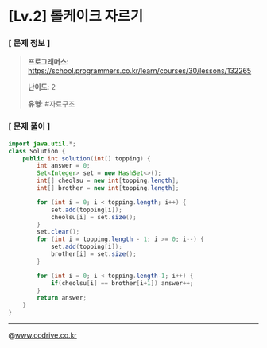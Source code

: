 # [Lv.2] 롤케이크 자르기

### [ 문제 정보 ]
> **프로그래머스**: https://school.programmers.co.kr/learn/courses/30/lessons/132265
> 
> **난이도**: 2
>
> **유형**: #자료구조


### [ 문제 풀이 ]
```Java
import java.util.*;
class Solution {
    public int solution(int[] topping) {
        int answer = 0;
        Set<Integer> set = new HashSet<>();
        int[] cheolsu = new int[topping.length];
        int[] brother = new int[topping.length];

        for (int i = 0; i < topping.length; i++) {
            set.add(topping[i]);
            cheolsu[i] = set.size();
        }
        set.clear();
        for (int i = topping.length - 1; i >= 0; i--) {
            set.add(topping[i]);
            brother[i] = set.size();
        }

        for (int i = 0; i < topping.length-1; i++) {
            if(cheolsu[i] == brother[i+1]) answer++;
        }
        return answer;
    }
}

```


---
@www.codrive.co.kr